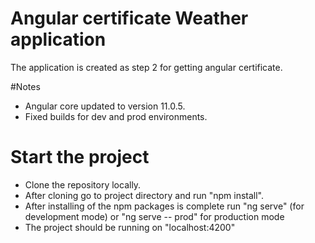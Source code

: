 # Angular certificate Weather application

The application is created as step 2 for getting angular certificate.

#Notes

* Angular core updated to version 11.0.5.
* Fixed builds for dev and prod environments.

# Start the project

* Clone the repository locally.
* After cloning go to project directory and run "npm install".
* After installing of the npm packages is complete run "ng serve" (for development mode) or "ng serve -- prod" for production mode 
* The project should be running on "localhost:4200"
